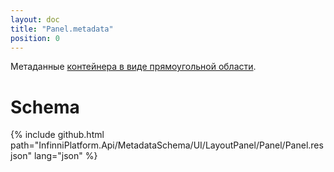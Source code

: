 ```yaml
---
layout: doc
title: "Panel.metadata"
position: 0
---
```


Метаданные [контейнера в виде прямоугольной области](../).

# Schema

{% include github.html path="InfinniPlatform.Api/MetadataSchema/UI/LayoutPanel/Panel/Panel.resjson" lang="json" %}
